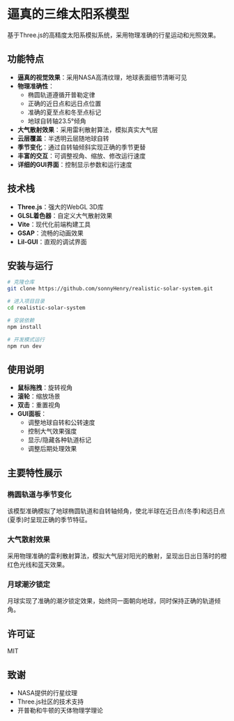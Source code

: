# 逼真的三维太阳系模型

基于Three.js的高精度太阳系模拟系统，采用物理准确的行星运动和光照效果。

## 功能特点

- **逼真的视觉效果**：采用NASA高清纹理，地球表面细节清晰可见
- **物理准确性**：
  - 椭圆轨道遵循开普勒定律
  - 正确的近日点和远日点位置
  - 准确的夏至点和冬至点标记
  - 地球自转轴23.5°倾角
- **大气散射效果**：采用雷利散射算法，模拟真实大气层
- **云层覆盖**：半透明云层随地球自转
- **季节变化**：通过自转轴倾斜实现正确的季节更替
- **丰富的交互**：可调整视角、缩放、修改运行速度
- **详细的GUI界面**：控制显示参数和运行速度

## 技术栈

- **Three.js**：强大的WebGL 3D库
- **GLSL着色器**：自定义大气散射效果
- **Vite**：现代化前端构建工具
- **GSAP**：流畅的动画效果
- **Lil-GUI**：直观的调试界面

## 安装与运行

```bash
# 克隆仓库
git clone https://github.com/sonnyHenry/realistic-solar-system.git

# 进入项目目录
cd realistic-solar-system

# 安装依赖
npm install

# 开发模式运行
npm run dev
```

## 使用说明

- **鼠标拖拽**：旋转视角
- **滚轮**：缩放场景
- **双击**：重置视角
- **GUI面板**：
  - 调整地球自转和公转速度
  - 控制大气效果强度
  - 显示/隐藏各种轨道标记
  - 调整后期处理效果

## 主要特性展示

### 椭圆轨道与季节变化

该模型准确模拟了地球椭圆轨道和自转轴倾角，使北半球在近日点(冬季)和远日点(夏季)时呈现正确的季节特征。

### 大气散射效果

采用物理准确的雷利散射算法，模拟大气层对阳光的散射，呈现出日出日落时的橙红色光线和蓝天效果。

### 月球潮汐锁定

月球实现了准确的潮汐锁定效果，始终同一面朝向地球，同时保持正确的轨道倾角。

## 许可证

MIT

## 致谢

- NASA提供的行星纹理
- Three.js社区的技术支持
- 开普勒和牛顿的天体物理学理论 